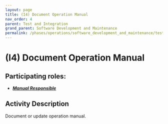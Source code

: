 ```yaml
---
layout: page
title: (I4) Document Operation Manual
nav_order: 4
parent: Test and Integration
grand_parent: Software Development and Maintenance
permalink: /phases/operations/software_development_and_maintenance/test_and_integration/i4/
---
```




# (I4) Document Operation Manual

## Participating roles:
* <a href="/roles/">_**Manual Responsible**_</a>

## Activity Description
Document or update operation manual.